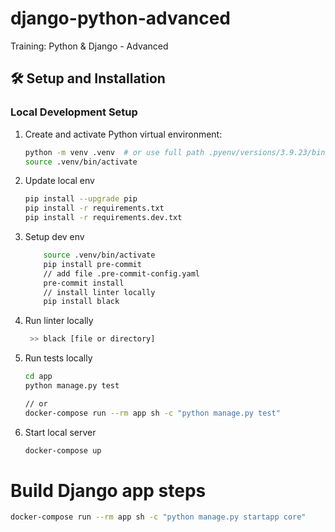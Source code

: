 # django-python-advanced
Training: Python &amp; Django - Advanced

## 🛠️ Setup and Installation

### Local Development Setup

1. Create and activate Python virtual environment:
    ```bash
    python -m venv .venv  # or use full path .pyenv/versions/3.9.23/bin/python
    source .venv/bin/activate
    ```
2. Update local env
    ```bash
    pip install --upgrade pip
    pip install -r requirements.txt
    pip install -r requirements.dev.txt
    ```
3. Setup dev env
    ```bash
        source .venv/bin/activate
        pip install pre-commit
        // add file .pre-commit-config.yaml
        pre-commit install
        // install linter locally
        pip install black
    ```
4. Run linter locally
   ```bash
    >> black [file or directory]
    ```
5. Run tests locally
    ```bash
    cd app
    python manage.py test

    // or
    docker-compose run --rm app sh -c "python manage.py test"
    ```

6. Start local server
    ```bash
    docker-compose up
    ```

# Build Django app steps

```bash
docker-compose run --rm app sh -c "python manage.py startapp core"
```
